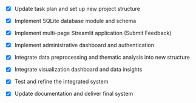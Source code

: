 - [x] Update task plan and set up new project structure
- [x] Implement SQLite database module and schema
- [x] Implement multi-page Streamlit application (Submit Feedback)
- [x] Implement administrative dashboard and authentication
- [x] Integrate data preprocessing and thematic analysis into new structure
- [x] Integrate visualization dashboard and data insights
- [x] Test and refine the integrated system
- [x] Update documentation and deliver final system

